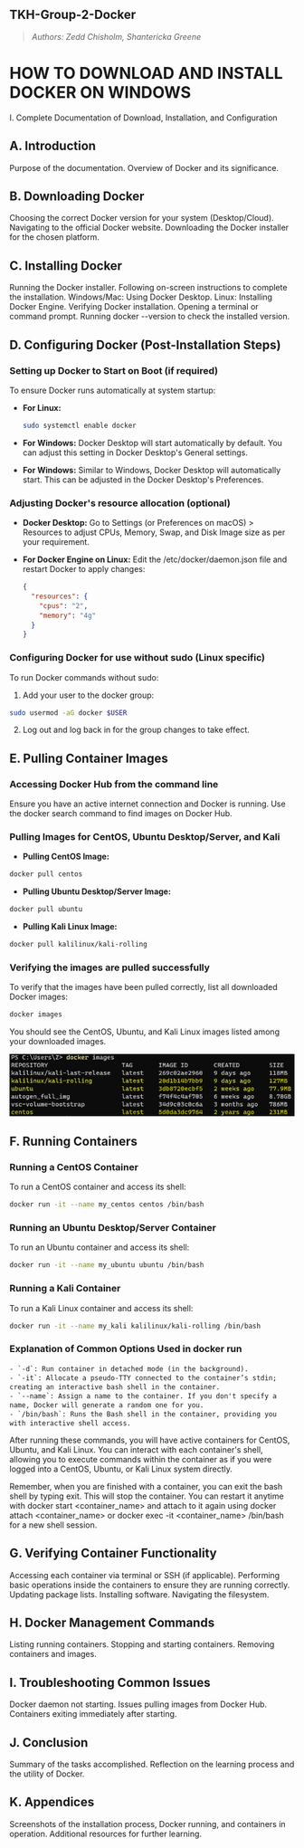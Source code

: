 ## TKH-Group-2-Docker
> _Authors: Zedd Chisholm, Shantericka Greene_

# HOW TO DOWNLOAD AND INSTALL DOCKER ON WINDOWS
I. Complete Documentation of Download, Installation, and Configuration

## A. Introduction
Purpose of the documentation.
Overview of Docker and its significance.

## B. Downloading Docker
Choosing the correct Docker version for your system (Desktop/Cloud).
Navigating to the official Docker website.
Downloading the Docker installer for the chosen platform.

## C. Installing Docker
Running the Docker installer.
Following on-screen instructions to complete the installation.
Windows/Mac: Using Docker Desktop.
Linux: Installing Docker Engine.
Verifying Docker installation.
Opening a terminal or command prompt.
Running docker --version to check the installed version.

## D. Configuring Docker (Post-Installation Steps)
### Setting up Docker to Start on Boot (if required)
To ensure Docker runs automatically at system startup:

- **For Linux:**
  ```bash
  sudo systemctl enable docker

- **For Windows:**
  Docker Desktop will start automatically by default. You can adjust this setting in Docker Desktop's General settings.

- **For Windows:**
  Similar to Windows, Docker Desktop will automatically start. This can be adjusted in the Docker Desktop's Preferences.

### Adjusting Docker's resource allocation (optional)
- **Docker Desktop:**
  Go to Settings (or Preferences on macOS) > Resources to adjust CPUs, Memory, Swap, and Disk Image size as per your requirement.

- **For Docker Engine on Linux:** 
  Edit the /etc/docker/daemon.json file and restart Docker to apply changes:
  ```json
  {
    "resources": {
      "cpus": "2",
      "memory": "4g"
    }
  }
  ```

### Configuring Docker for use without sudo (Linux specific)
To run Docker commands without sudo:

1. Add your user to the docker group:
```bash
sudo usermod -aG docker $USER
```

2. Log out and log back in for the group changes to take effect.

## E. Pulling Container Images
### Accessing Docker Hub from the command line
Ensure you have an active internet connection and Docker is running. Use the docker search command to find images on Docker Hub.

### Pulling Images for CentOS, Ubuntu Desktop/Server, and Kali
- **Pulling CentOS Image:**
```bash
docker pull centos
```

- **Pulling Ubuntu Desktop/Server  Image:**
```bash
docker pull ubuntu
```

- **Pulling Kali Linux Image:**
```bash
docker pull kalilinux/kali-rolling
```

### Verifying the images are pulled successfully
To verify that the images have been pulled correctly, list all downloaded Docker images:
```bash
docker images
```

You should see the CentOS, Ubuntu, and Kali Linux images listed among your downloaded images.

![Screenshot of a 'docker images' command results with the three images in yellow.](/assets/images/Docker-Images-CMD.jpg)

## F. Running Containers
### Running a CentOS Container
To run a CentOS container and access its shell:
```bash
docker run -it --name my_centos centos /bin/bash
```

### Running an Ubuntu Desktop/Server Container
To run an Ubuntu container and access its shell:
```bash
docker run -it --name my_ubuntu ubuntu /bin/bash
```

### Running a Kali Container
To run a Kali Linux container and access its shell:
```bash
docker run -it --name my_kali kalilinux/kali-rolling /bin/bash
```
### Explanation of Common Options Used in docker run

    - `-d`: Run container in detached mode (in the background).
    - `-it`: Allocate a pseudo-TTY connected to the container’s stdin; creating an interactive bash shell in the container.
    - `--name`: Assign a name to the container. If you don't specify a name, Docker will generate a random one for you.
    - `/bin/bash`: Runs the Bash shell in the container, providing you with interactive shell access.

After running these commands, you will have active containers for CentOS, Ubuntu, and Kali Linux. You can interact with each container's shell, allowing you to execute commands within the container as if you were logged into a CentOS, Ubuntu, or Kali Linux system directly.

Remember, when you are finished with a container, you can exit the bash shell by typing exit. This will stop the container. You can restart it anytime with docker start <container_name> and attach to it again using docker attach <container_name> or docker exec -it <container_name> /bin/bash for a new shell session.

## G. Verifying Container Functionality
Accessing each container via terminal or SSH (if applicable).
Performing basic operations inside the containers to ensure they are running correctly.
Updating package lists.
Installing software.
Navigating the filesystem.

## H. Docker Management Commands
Listing running containers.
Stopping and starting containers.
Removing containers and images.

## I. Troubleshooting Common Issues
Docker daemon not starting.
Issues pulling images from Docker Hub.
Containers exiting immediately after starting.

## J. Conclusion
Summary of the tasks accomplished.
Reflection on the learning process and the utility of Docker.

## K. Appendices
Screenshots of the installation process, Docker running, and containers in operation.
Additional resources for further learning.

